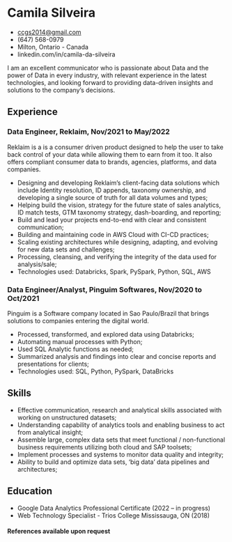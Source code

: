 <!-- The (first) h1 will be used as the <title> of the HTML page -->
# Camila Silveira

<!-- The unordered list immediately after the h1 will be formatted on a single
line. It is intended to be used for contact details -->
- <ccgs2014@gmail.com>
- (647) 568-0979
- Milton, Ontario - Canada
- linkedin.com/in/camila-da-silveira

<!-- The paragraph after the h1 and ul and before the first h2 is optional. It
is intended to be used for a short summary. -->
I am an excellent communicator who is passionate about Data and the power of Data in every industry, 
with relevant experience in the latest technologies, and looking forward to providing data-driven 
insights and solutions to the company’s decisions.

## Experience

<!-- You have to wrap the "left" and "right" half of these headings in spans by
hand -->
### <span>Data Engineer, Reklaim, </span><span> Nov/2021 to May/2022</span>

Reklaim is a is a consumer driven product designed to help the user to take back control of your data while allowing them to earn from it too. It also 
offers compliant consumer data to brands, agencies, platforms, and data companies.

- Designing and developing Reklaim’s client-facing data solutions which include Identity resolution, ID appends, taxonomy ownership, and developing a single 
source of truth for all data volumes and types;
-	Helping build the vision, strategy for the future state of sales analytics, ID match tests, GTM taxonomy strategy, dash-boarding, and reporting;
-	Build and lead your projects end-to-end with clear and consistent communication;
-	Building and maintaining code in AWS Cloud with CI-CD practices;
-	Scaling existing architectures while designing, adapting, and evolving for new data sets and challenges;
-	Processing, cleansing, and verifying the integrity of the data used for analysis/sale;
- Technologies used: Databricks, Spark, PySpark, Python, SQL, AWS

### <span>Data Engineer/Analyst, Pinguim Softwares, </span><span> Nov/2020 to Oct/2021</span>
Pinguim is a Software company located in Sao Paulo/Brazil that brings solutions to companies entering the digital world.

-	Processed, transformed, and explored data using Databricks;
-	Automating manual processes with Python;
-	Used SQL Analytic functions as needed;
-	Summarized analysis and findings into clear and concise reports and presentations for clients;
- Technologies used:  SQL, Python, PySpark, DataBricks

## Skills

-	Effective communication, research and analytical skills associated with working on unstructured datasets;
-	Understanding capability of analytics tools and enabling business to act from analytical insight;
-	Assemble large, complex data sets that meet functional / non-functional business requirements utilizing both cloud and SAP toolsets;
-	Implement processes and systems to monitor data quality and integrity;
-	Ability to build and optimize data sets, ‘big data’ data pipelines and architectures; 

## Education

- Google Data Analytics Professional Certificate (2022 – in progress)
- Web Technology Specialist - Trios College Mississauga, ON (2018) 

#### References available upon request
